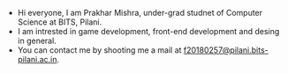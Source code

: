 - Hi everyone, I am Prakhar Mishra, under-grad studnet of Computer Science at BITS, Pilani.
- I am intrested in game development, front-end development and desing in general.
- You can contact me by shooting me a mail at f20180257@pilani.bits-pilani.ac.in.

<!---
ramta-jogi/ramta-jogi is a ✨ special ✨ repository because its `README.md` (this file) appears on your GitHub profile.
You can click the Preview link to take a look at your changes.
--->
